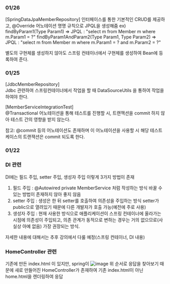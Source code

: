 ### 01/26
[SpringDataJpaMemberRepository]
인터페이스를 통한 기본적인 CRUD를 제공하고, @Override 어노테이션 명명 규칙으로 JPQL을 생성해줌
ex) findByParam1(Type Param1)  => JPQL : "select m from Member m where m.Param1 = ?"
    findByParam1AndParam2(Type Param1, Type Param2)  => JPQL : "select m from Member m where m.Param1 = ? and m.Param2 = ?"

별도의 구현체를 생성하지 않아도 스프링 컨테이너에서 구현체를 생성하여 Bean에 등록하여 준다.



### 01/25

[JdbcMemberRepository]  
Jdbc 관련하여 스프링컨테이너에서 작업을 할 때 DataSourceUtils
을 통하여 작업을 하여야 한다.

[MemberServiceIntegrationTest]  
@Transactional 어노테이션을 통해 테스트를 진행할 시,
트랜잭션을 commit 하지 않아 테스트 간의 영향을 받지 않는다.

참고: @commit 등의 어노테이션도 존재하며 이 어노테이션을 사용할 시 해당 테스트 케이스의 트랜잭션은 commit 되도록 한다. 





### 01/22


### DI 관련
DI에는 필드 주입, setter 주입, 생성자 주입 이렇게 3가지 방법이 존재

1. 필드 주입 : @Autowired private MemberService 처럼 작성하는 방식
            바꿀 수 있는 방법이 존재하지 않아 좋지 않음
2. setter 주입 : 생성은 한 뒤 setter를 호출하여 의존성을 주입하는 방식
            setter가 public으로 열려있기 때문에 다른 개발자가 호출 가능(예전에 주로 사용)
3. 생성자 주입 : 현재 사용한 방식으로 애플리케이션이 스프링 컨테이너에 올라가는 시점에
            의존성이 주입되고, 의존 관계가 동적으로 변하는 경우는 거의 없으므로(사실상 아예 없음) 가장 권장되는 방식.

자세한 내용에 대해서는 추후 강의에서 다룰 예정(스프링 컨테이너, DI 내용)

### HomeController 관련

기존에 만든 index.html 이 있지만, spring이 
![image](https://user-images.githubusercontent.com/34308156/150632182-62fa1f39-fedc-4b39-a756-f2b0993df4ef.png)
위 순서로 응답을 찾아보기 때문에 새로 만들어진 HomeController가 존재하여 기존 index.html이 아닌
home.html을 렌더링하여 응답


